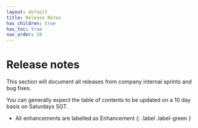 ```yaml
---
layout: default
title: Release Notes
has_children: true
has_toc: true
nav_order: 10
---
```


# Release notes
This section will document all releases from company internal sprints and bug fixes.

You can generally expect the table of contents to be updated on a 10 day basis on Saturdays SGT.

- All enhancements are labelled as 
Enhancement
{: .label .label-green }
